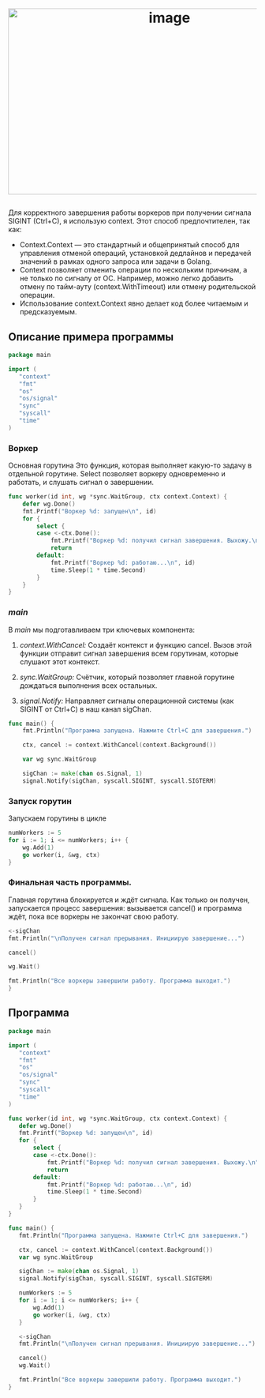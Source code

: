 # <p align="center"><img width="638" height="377" alt="image" src="https://github.com/user-attachments/assets/14e1803b-d8ba-42cc-8e72-6fe360099af3" /></p>

Для корректного завершения работы воркеров при получении сигнала SIGINT (Ctrl+C), я использую context.
Этот способ предпочтителен, так как:

 - Context.Context — это стандартный и общепринятый способ для управления отменой операций, установкой дедлайнов и передачей значений в рамках одного запроса или задачи в Golang.
 - Context позволяет отменить операции по нескольким причинам, а не только по сигналу от ОС. Например, можно легко добавить отмену по тайм-ауту (context.WithTimeout) или отмену родительской операции.
 - Использование context.Context явно делает код более читаемым и предсказуемым.
 ## Описание примера программы
 ```go
package main

import (
	"context"
	"fmt"
	"os"
	"os/signal"
	"sync"
	"syscall"
	"time"
)
```
### Воркер
Основная горутина
Это функция, которая выполняет какую-то задачу в отдельной горутине. Select позволяет воркеру одновременно и работать, и слушать сигнал о завершении.

```go
func worker(id int, wg *sync.WaitGroup, ctx context.Context) {
	defer wg.Done()
	fmt.Printf("Воркер %d: запущен\n", id)
	for {
		select {
		case <-ctx.Done():
			fmt.Printf("Воркер %d: получил сигнал завершения. Выхожу.\n", id)
			return
		default:
			fmt.Printf("Воркер %d: работаю...\n", id)
			time.Sleep(1 * time.Second)
		}
	}
}
```
### *main*
В *main* мы подготавливаем три ключевых компонента:
1. *context.WithCancel:* Создаёт контекст и функцию cancel. Вызов этой функции отправит сигнал завершения всем горутинам, которые слушают этот контекст.

2. *sync.WaitGroup:* Счётчик, который позволяет главной горутине дождаться выполнения всех остальных.

3. *signal.Notify:* Направляет сигналы операционной системы (как SIGINT от Ctrl+C) в наш канал sigChan.
```go
func main() {
	fmt.Println("Программа запущена. Нажмите Ctrl+C для завершения.")

	ctx, cancel := context.WithCancel(context.Background())

	var wg sync.WaitGroup

	sigChan := make(chan os.Signal, 1)
	signal.Notify(sigChan, syscall.SIGINT, syscall.SIGTERM)

```
### Запуск горутин
Запускаем горутины в цикле
```go
numWorkers := 5
for i := 1; i <= numWorkers; i++ {
	wg.Add(1)
	go worker(i, &wg, ctx)
}
```
 ### Финальная часть программы. 
 Главная горутина блокируется и ждёт сигнала. Как только он получен, запускается процесс завершения: вызывается cancel() и программа ждёт, пока все воркеры не закончат свою работу.
 ```go
<-sigChan
fmt.Println("\nПолучен сигнал прерывания. Инициирую завершение...")

cancel()

wg.Wait()

fmt.Println("Все воркеры завершили работу. Программа выходит.")
}
 ```
 ## Программа 
 ```go
package main

import (
	"context"
	"fmt"
	"os"
	"os/signal"
	"sync"
	"syscall"
	"time"
)

func worker(id int, wg *sync.WaitGroup, ctx context.Context) {
	defer wg.Done()
	fmt.Printf("Воркер %d: запущен\n", id)
	for {
		select {
		case <-ctx.Done():
			fmt.Printf("Воркер %d: получил сигнал завершения. Выхожу.\n", id)
			return
		default:
			fmt.Printf("Воркер %d: работаю...\n", id)
			time.Sleep(1 * time.Second)
		}
	}
}

func main() {
	fmt.Println("Программа запущена. Нажмите Ctrl+C для завершения.")

	ctx, cancel := context.WithCancel(context.Background())
	var wg sync.WaitGroup

	sigChan := make(chan os.Signal, 1)
	signal.Notify(sigChan, syscall.SIGINT, syscall.SIGTERM)

	numWorkers := 5
	for i := 1; i <= numWorkers; i++ {
		wg.Add(1)
		go worker(i, &wg, ctx)
	}

	<-sigChan
	fmt.Println("\nПолучен сигнал прерывания. Инициирую завершение...")

	cancel()
	wg.Wait()

	fmt.Println("Все воркеры завершили работу. Программа выходит.")
}
 ```
